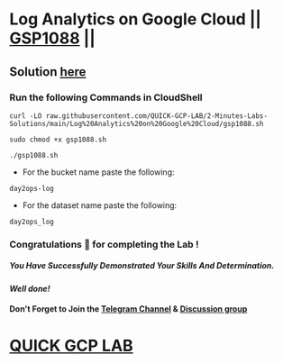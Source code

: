 # Log Analytics on Google Cloud || [GSP1088](https://www.cloudskillsboost.google/focuses/49749?parent=catalog) ||

## Solution [here]()

### Run the following Commands in CloudShell

```
curl -LO raw.githubusercontent.com/QUICK-GCP-LAB/2-Minutes-Labs-Solutions/main/Log%20Analytics%20on%20Google%20Cloud/gsp1088.sh

sudo chmod +x gsp1088.sh

./gsp1088.sh
```
* For the bucket name paste the following:
```
day2ops-log
```
* For the dataset name paste the following:
```
day2ops_log
```
### Congratulations 🎉 for completing the Lab !

##### *You Have Successfully Demonstrated Your Skills And Determination.*

#### *Well done!*

#### Don't Forget to Join the [Telegram Channel](https://t.me/quickgcplab) & [Discussion group](https://t.me/quickgcplabchats)

# [QUICK GCP LAB](https://www.youtube.com/@quickgcplab)